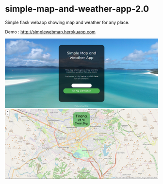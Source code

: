 # simple-map-and-weather-app-2.0
Simple flask webapp showing map and weather for any place.

Demo : http://simplewebmap.herokuapp.com

![alt text](https://github.com/do-me/simple-map-and-weather-app-2.0/blob/master/demopics/demo1.PNG)
![alt text](https://github.com/do-me/simple-map-and-weather-app-2.0/blob/master/demopics/demo2.PNG)
